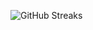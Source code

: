 ![GitHub Streaks](https://github-streaks-mqc9.onrender.com/streak/happilli/image?theme=midnight&cache_bust=1742851642)
